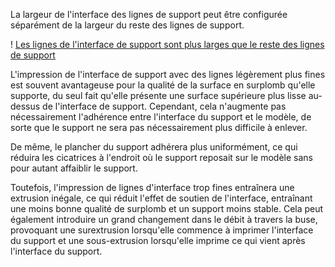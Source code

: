 La largeur de l'interface des lignes de support peut être configurée séparément de la largeur du reste des lignes de support.

! [Les lignes de l'interface de support sont plus larges que le reste des lignes de support](../../../articles/images/support_roof_line_width.png)

L'impression de l'interface de support avec des lignes légèrement plus fines est souvent avantageuse pour la qualité de la surface en surplomb qu'elle supporte, du seul fait qu'elle présente une surface supérieure plus lisse au-dessus de l'interface de support. Cependant, cela n'augmente pas nécessairement l'adhérence entre l'interface du support et le modèle, de sorte que le support ne sera pas nécessairement plus difficile à enlever.

De même, le plancher du support adhérera plus uniformément, ce qui réduira les cicatrices à l'endroit où le support reposait sur le modèle sans pour autant affaiblir le support.

Toutefois, l'impression de lignes d'interface trop fines entraînera une extrusion inégale, ce qui réduit l'effet de soutien de l'interface, entraînant une moins bonne qualité de surplomb et un support moins stable. Cela peut également introduire un grand changement dans le débit à travers la buse, provoquant une surextrusion lorsqu'elle commence à imprimer l'interface du support et une sous-extrusion lorsqu'elle imprime ce qui vient après l'interface du support.
